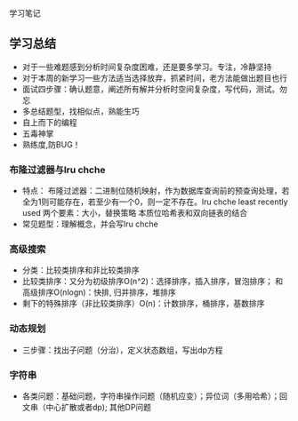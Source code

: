 学习笔记
## 学习总结
* 对于一些难题感到分析时间复杂度困难，还是要多学习。专注，冷静坚持
* 对于本周的新学习一些方法适当选择放弃，抓紧时间，老方法能做出题目也行
* 面试四步骤：确认题意，阐述所有解并分析时空间复杂度，写代码，测试。勿忘
* 多总结题型，找相似点，熟能生巧
* 自上而下的编程
* 五毒神掌 
* 熟练度,防BUG！

### 布隆过滤器与lru chche
* 特点： 布隆过滤器：二进制位随机映射，作为数据库查询前的预查询处理，若全为1则可能存在，若至少有一个0，则一定不存在。lru chche   least recently used  两个要素：大小，替换策略   本质位哈希表和双向链表的结合
* 常见题型：理解概念，并会写lru chche

### 高级搜索
* 分类：比较类排序和非比较类排序
* 比较类排序：又分为初级排序O(n^2)：选择排序，插入排序，冒泡排序； 和高级排序O(nlogn)：快排, 归并排序，堆排序
* 剩下的特殊排序（非比较类排序）O(n)：计数排序，桶排序，基数排序


### 动态规划
* 三步骤：找出子问题（分治），定义状态数组，写出dp方程

### 字符串
* 各类问题：基础问题，字符串操作问题（随机应变）；异位词（多用哈希）；回文串（中心扩散或者dp); 其他DP问题

